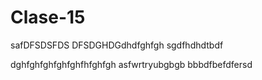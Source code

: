 # Clase-15

safDFSDSFDS
DFSDGHDGdhdfghfgh
sgdfhdhdtbdf

dghfghfghfghfghfhfghfgh
asfwrtryubgbgb
bbbdfbefdfersd
